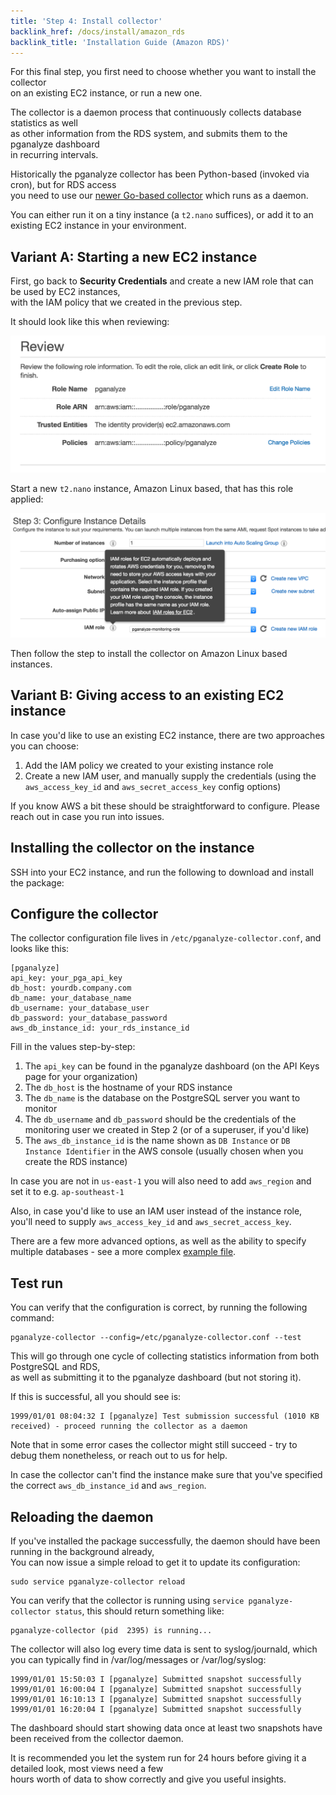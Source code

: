```yaml
---
title: 'Step 4: Install collector'
backlink_href: /docs/install/amazon_rds
backlink_title: 'Installation Guide (Amazon RDS)'
---
```


For this final step, you first need to choose whether you want to install the collector<br>
on an existing EC2 instance, or run a new one.

The collector is a daemon process that continuously collects database statistics as well<br>
as other information from the RDS system, and submits them to the pganalyze dashboard<br>
in recurring intervals.

Historically the pganalyze collector has been Python-based (invoked via cron), but for RDS access<br>
you need to use our [newer Go-based collector](https://github.com/pganalyze/collector) which runs as a daemon.

You can either run it on a tiny instance (a `t2.nano` suffices), or add it to an existing EC2 instance in your environment.

## Variant A: Starting a new EC2 instance

First, go back to **Security Credentials** and create a new IAM role that can be used by EC2 instances,<br>
with the IAM policy that we created in the previous step.

It should look like this when reviewing:

![](rds_iam_role.png)

Start a new `t2.nano` instance, Amazon Linux based, that has this role applied:

![](rds_new_instance_role.png)

Then follow the step to install the collector on Amazon Linux based instances.

## Variant B: Giving access to an existing EC2 instance

In case you'd like to use an existing EC2 instance, there are two approaches you can choose:

1. Add the IAM policy we created to your existing instance role
2. Create a new IAM user, and manually supply the credentials (using the `aws_access_key_id` and `aws_secret_access_key` config options)

If you know AWS a bit these should be straightforward to configure. Please reach out in case you run into issues.

## Installing the collector on the instance

SSH into your EC2 instance, and run the following to download and install the package:

<div><docs-collector-install default-tab="yum"></docs-collector-install></div>

## Configure the collector

The collector configuration file lives in `/etc/pganalyze-collector.conf`, and looks like this:

```
[pganalyze]
api_key: your_pga_api_key
db_host: yourdb.company.com
db_name: your_database_name
db_username: your_database_user
db_password: your_database_password
aws_db_instance_id: your_rds_instance_id
```

Fill in the values step-by-step:

1. The `api_key` can be found in the pganalyze dashboard (on the API Keys page for your organization)
2. The `db_host` is the hostname of your RDS instance
3. The `db_name` is the database on the PostgreSQL server you want to monitor
4. The `db_username` and `db_password` should be the credentials of the monitoring user we created in Step 2 (or of a superuser, if you'd like)
5. The `aws_db_instance_id` is the name shown as `DB Instance` or `DB Instance Identifier` in the AWS console (usually chosen when you create the RDS instance)

In case you are not in `us-east-1` you will also need to add `aws_region` and set it to e.g. `ap-southeast-1`

Also, in case you'd like to use an IAM user instead of the instance role, you'll need to supply `aws_access_key_id` and `aws_secret_access_key`.

There are a few more advanced options, as well as the ability to specify multiple databases - see a more complex [example file](https://gist.github.com/lfittl/475cbd3d39a0a79959fb15b2871db73a).

## Test run

You can verify that the configuration is correct, by running the following command:

```
pganalyze-collector --config=/etc/pganalyze-collector.conf --test
```

This will go through one cycle of collecting statistics information from both PostgreSQL and RDS,<br>
as well as submitting it to the pganalyze dashboard (but not storing it).

If this is successful, all you should see is:

```
1999/01/01 08:04:32 I [pganalyze] Test submission successful (1010 KB received) - proceed running the collector as a daemon
```

Note that in some error cases the collector might still succeed - try to debug them nonetheless, or reach out to us for help.

In case the collector can't find the instance make sure that you've specified the correct `aws_db_instance_id` and `aws_region`.

## Reloading the daemon

If you've installed the package successfully, the daemon should have been running in the background already,<br>
You can now issue a simple reload to get it to update its configuration:

```
sudo service pganalyze-collector reload
```

You can verify that the collector is running using `service pganalyze-collector status`, this should return something like:

```
pganalyze-collector (pid  2395) is running...
```

The collector will also log every time data is sent to syslog/journald, which you can typically find in /var/log/messages or /var/log/syslog:

```
1999/01/01 15:50:03 I [pganalyze] Submitted snapshot successfully
1999/01/01 16:00:04 I [pganalyze] Submitted snapshot successfully
1999/01/01 16:10:13 I [pganalyze] Submitted snapshot successfully
1999/01/01 16:20:04 I [pganalyze] Submitted snapshot successfully
```

The dashboard should start showing data once at least two snapshots have been received from the collector daemon.

It is recommended you let the system run for 24 hours before giving it a detailed look, most views need a few<br>
hours worth of data to show correctly and give you useful insights.
